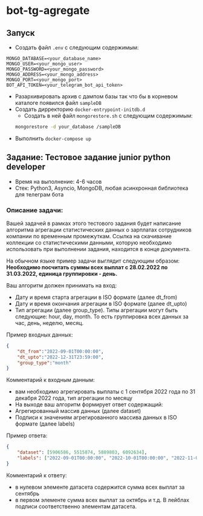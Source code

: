# bot-tg-agregate

## Запуск

- Создать файл `.env` с следующим содержимым:
```dotenv
MONGO_DATABASE=<your_database_name>
MONGO_USER=<your_mongo_user>
MONGO_PASSWORD=<your_mongo_password>
MONGO_ADDRESS=<your_mongo_address>
MONGO_PORT=<your_mongo_port>
BOT_API_TOKEN=<your_telegram_bot_api_token>
```
- Разархивировать архив с дампом базы так что бы в корневом каталоге появился файл `sampleDB`
- Создать дирректорию `docker-entrypoint-initdb.d`
  - Создать в ней файл `mongorestore.sh` с следующим содержимым:
  ```bash
  mongorestore -d your_database /sampleDB
  ```
- Выполнить `docker-compose up`



## Задание: Тестовое задание junior python developer
- Время на выполнение: 4-6 часов
- Стек: Python3, Asyncio, MongoDB, любая асинхронная библиотека для телеграм бота

### Описание задачи:
Вашей задачей в рамках этого тестового задания будет написание алгоритма агрегации статистических данных о зарплатах сотрудников компании по временным промежуткам. Ссылка на скачивание коллекции со статистическими данными, которую необходимо использовать при выполнении задания, находится в конце документа.

На обычном языке пример задачи выглядит следующим образом:  
**Необходимо посчитать суммы всех выплат с 28.02.2022 по 31.03.2022, единица группировки - день.**

Ваш алгоритм должен принимать на вход:
- Дату и время старта агрегации в ISO формате (далее dt_from)
- Дату и время окончания агрегации в ISO формате (далее dt_upto)
- Тип агрегации (далее group_type). Типы агрегации могут быть следующие: hour, day, month. То есть группировка всех данных за час, день, неделю, месяц.

Пример входных данных:  
```json
{
    "dt_from":"2022-09-01T00:00:00",
    "dt_upto":"2022-12-31T23:59:00",
    "group_type":"month"
}
```

Комментарий к входным данным: 
- вам необходимо агрегировать выплаты с 1 сентября 2022 года по 31 декабря 2022 года, тип агрегации по месяцу
- На выходе ваш алгоритм формирует ответ содержащий:
- Агрегированный массив данных (далее dataset)
- Подписи к значениям агрегированного массива данных в ISO формате (далее labels)

Пример ответа:
```json
{
    "dataset": [5906586, 5515874, 5889803, 6092634], 
    "labels": ["2022-09-01T00:00:00", "2022-10-01T00:00:00", "2022-11-01T00:00:00", "2022-12-01T00:00:00"]
}
```
Комментарий к ответу: 
- в нулевом элементе датасета содержится сумма всех выплат за сентябрь
- в первом элементе сумма всех выплат за октябрь и т.д. В лейблах подписи соответственно элементам датасета.
